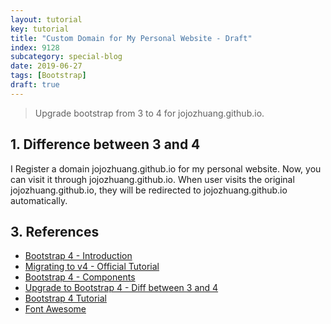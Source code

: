 ```yaml
---
layout: tutorial
key: tutorial
title: "Custom Domain for My Personal Website - Draft"
index: 9128
subcategory: special-blog
date: 2019-06-27
tags: [Bootstrap]
draft: true
---
```


> Upgrade bootstrap from 3 to 4 for jojozhuang.github.io.

## 1. Difference between 3 and 4
I Register a domain jojozhuang.github.io for my personal website. Now, you can visit it through jojozhuang.github.io. When user visits the original jojozhuang.github.io, they will be redirected to jojozhuang.github.io automatically.

## 3. References
* [Bootstrap 4 - Introduction](https://getbootstrap.com/docs/4.0/getting-started/introduction/)
* [Migrating to v4 - Official Tutorial](https://getbootstrap.com/docs/4.0/migration/)
* [Bootstrap 4 - Components](https://getbootstrap.com/docs/4.0/components/badge/)
* [Upgrade to Bootstrap 4 - Diff between 3 and 4](http://upgrade-bootstrap.bootply.com/)
* [Bootstrap 4 Tutorial](https://www.w3schools.com/bootstrap4/default.asp)
* [Font Awesome](https://www.w3schools.com/icons/fontawesome_icons_intro.asp)

